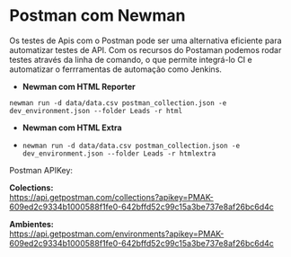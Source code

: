
# Postman com Newman  

Os testes de Apis com o Postman pode ser uma alternativa eficiente para automatizar testes de API. Com os recursos do Postaman podemos rodar testes através da linha de comando, o que permite integrá-lo CI e automatizar o ferrramentas de automação como Jenkins.


* __Newman com HTML Reporter__  

`newman run -d data/data.csv postman_collection.json -e dev_environment.json --folder Leads -r html`   

* __Newman com HTML Extra__  

* `newman run -d data/data.csv postman_collection.json -e dev_environment.json --folder Leads -r htmlextra`

Postman APIKey:  

__Colections:__   
https://api.getpostman.com/collections?apikey=PMAK-609ed2c9334b1000588f1fe0-642bffd52c99c15a3be737e8af26bc6d4c  

__Ambientes:__   
https://api.getpostman.com/environments?apikey=PMAK-609ed2c9334b1000588f1fe0-642bffd52c99c15a3be737e8af26bc6d4c  